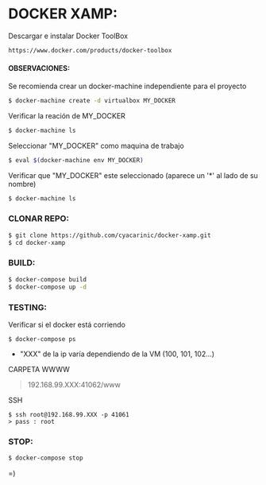# DOCKER XAMP:

Descargar e instalar Docker ToolBox
```sh
https://www.docker.com/products/docker-toolbox
```

#### OBSERVACIONES:
Se recomienda crear un docker-machine independiente para el proyecto
```sh
$ docker-machine create -d virtualbox MY_DOCKER
```
Verificar la reación de MY_DOCKER
```sh
$ docker-machine ls
```
Seleccionar "MY_DOCKER" como maquina de trabajo
```sh
$ eval $(docker-machine env MY_DOCKER)
```
Verificar que "MY_DOCKER" este seleccionado (aparece un '*' al lado de su nombre)
```sh
$ docker-machine ls
```

### CLONAR REPO:

```sh
$ git clone https://github.com/cyacarinic/docker-xamp.git
$ cd docker-xamp
```

### BUILD:

```sh
$ docker-compose build
$ docker-compose up -d
```

### TESTING:
Verificar si el docker está corriendo
```
$ docker-compose ps
```


* "XXX" de la ip varía dependiendo de la VM (100, 101, 102...)

CARPETA WWWW
> 192.168.99.XXX:41062/www

SSH
```
$ ssh root@192.168.99.XXX -p 41061
> pass : root
```

### STOP:

```sh
$ docker-compose stop
```

=)
